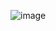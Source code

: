 ![image](https://user-images.githubusercontent.com/119483659/231663661-19420398-d17c-4730-a02d-389776624519.png)
